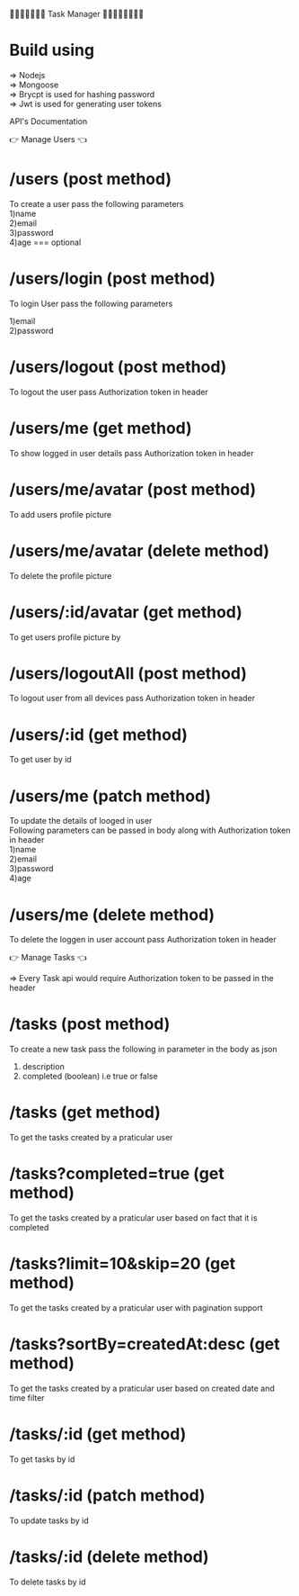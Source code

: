 🚀🚀🚀🚀🚀🚀🚀 Task Manager 🚀🚀🚀🚀🚀🚀🚀🚀

# Build using

=> Nodejs  
=> Mongoose  
=> Brycpt is used for hashing password  
=> Jwt is used for generating user tokens

API's Documentation

👉 Manage Users 👈

# /users (post method)

To create a user pass the following parameters  
1)name  
2)email  
3)password  
4)age === optional

# /users/login (post method)

To login User pass the following parameters

1)email  
2)password

# /users/logout (post method)

To logout the user pass Authorization token in header

# /users/me (get method)

To show logged in user details pass Authorization token in header

# /users/me/avatar (post method)

To add users profile picture

# /users/me/avatar (delete method)

To delete the profile picture

# /users/:id/avatar (get method)

To get users profile picture by

# /users/logoutAll (post method)

To logout user from all devices pass Authorization token in header

# /users/:id (get method)

To get user by id

# /users/me (patch method)

To update the details of looged in user  
 Following parameters can be passed in body along with Authorization token in header  
 1)name  
 2)email  
 3)password  
 4)age

# /users/me (delete method)

To delete the loggen in user account pass Authorization token in header

👉 Manage Tasks 👈

=> Every Task api would require Authorization token to be passed in the header

# /tasks (post method)

To create a new task pass the following in parameter in the body as json

1. description
2. completed (boolean) i.e true or false

# /tasks (get method)

To get the tasks created by a praticular user

# /tasks?completed=true (get method)

To get the tasks created by a praticular user based on fact that it is completed

# /tasks?limit=10&skip=20 (get method)

To get the tasks created by a praticular user with pagination support

# /tasks?sortBy=createdAt:desc (get method)

To get the tasks created by a praticular user based on created date and time filter

# /tasks/:id (get method)

To get tasks by id

# /tasks/:id (patch method)

To update tasks by id

# /tasks/:id (delete method)

To delete tasks by id
